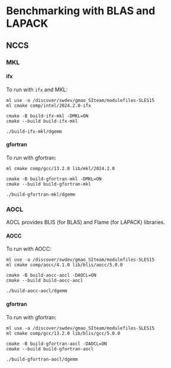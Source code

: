 # Benchmarking with BLAS and LAPACK

## NCCS

### MKL

#### ifx

To run with `ifx` and MKL:

```
ml use -a /discover/swdev/gmao_SIteam/modulefiles-SLES15
ml cmake comp/intel/2024.2.0-ifx

cmake -B build-ifx-mkl -DMKL=ON
cmake --build build-ifx-mkl

./build-ifx-mkl/dgemm
```

#### gfortran

To run with gfortran:

```
ml cmake comp/gcc/13.2.0 lib/mkl/2024.2.0

cmake -B build-gfortran-mkl -DMKL=ON 
cmake --build build-gfortran-mkl

./build-gfortran-mkl/dgemm
```

### AOCL

AOCL provides BLIS (for BLAS) and Flame (for LAPACK) libraries.

#### AOCC

To run with AOCC:

```
ml use -a /discover/swdev/gmao_SIteam/modulefiles-SLES15
ml cmake comp/aocc/4.1.0 lib/blis/aocc/5.0.0

cmake -B build-aocc-aocl -DAOCL=ON
cmake --build build-aocc-aocl

./build-aocc-aocl/dgemm
```

#### gfortran

To run with gfortran:

```
ml use -a /discover/swdev/gmao_SIteam/modulefiles-SLES15
ml cmake comp/gcc/13.2.0 lib/blis/gcc/5.0.0

cmake -B build-gfortran-aocl -DAOCL=ON
cmake --build build-gfortran-aocl

./build-gfortran-aocl/dgemm
```
